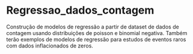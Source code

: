 # Regressao_dados_contagem
Construção de modelos de regressão a partir de dataset de dados de contagem usando distribuições de poisson e binomial negativa. Também terão exemplos de modelos de regressão para estudos de eventos raros com dados inflacionados de zeros.
